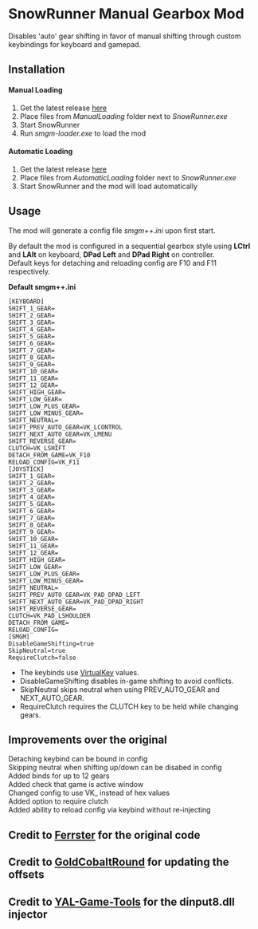 # SnowRunner Manual Gearbox Mod

Disables 'auto' gear shifting in favor of manual shifting through custom keybindings for keyboard and gamepad.

## Installation

#### Manual Loading

1. Get the latest release [here](https://github.com/drafty46/Snowrunner-Manual-Gearbox-Mod-Public/releases/latest)
1. Place files from _ManualLoading_ folder next to _SnowRunner.exe_
1. Start SnowRunner
1. Run _smgm-loader.exe_ to load the mod

#### Automatic Loading
1. Get the latest release [here](https://github.com/drafty46/Snowrunner-Manual-Gearbox-Mod-Public/releases/latest)
1. Place files from _AutomaticLoading_ folder next to _SnowRunner.exe_
1. Start SnowRunner and the mod will load automatically

## Usage

The mod will generate a config file _smgm++.ini_ upon first start.

By default the mod is configured in a sequential gearbox style using **LCtrl** and **LAlt** on keyboard, **DPad Left** and **DPad Right** on controller.\
Default keys for detaching and reloading config are F10 and F11 respectively.

**Default smgm++.ini**
```
[KEYBOARD]
SHIFT_1_GEAR=
SHIFT_2_GEAR=
SHIFT_3_GEAR=
SHIFT_4_GEAR=
SHIFT_5_GEAR=
SHIFT_6_GEAR=
SHIFT_7_GEAR=
SHIFT_8_GEAR=
SHIFT_9_GEAR=
SHIFT_10_GEAR=
SHIFT_11_GEAR=
SHIFT_12_GEAR=
SHIFT_HIGH_GEAR=
SHIFT_LOW_GEAR=
SHIFT_LOW_PLUS_GEAR=
SHIFT_LOW_MINUS_GEAR=
SHIFT_NEUTRAL=
SHIFT_PREV_AUTO_GEAR=VK_LCONTROL
SHIFT_NEXT_AUTO_GEAR=VK_LMENU
SHIFT_REVERSE_GEAR=
CLUTCH=VK_LSHIFT
DETACH_FROM_GAME=VK_F10
RELOAD_CONFIG=VK_F11
[JOYSTICK]
SHIFT_1_GEAR=
SHIFT_2_GEAR=
SHIFT_3_GEAR=
SHIFT_4_GEAR=
SHIFT_5_GEAR=
SHIFT_6_GEAR=
SHIFT_7_GEAR=
SHIFT_8_GEAR=
SHIFT_9_GEAR=
SHIFT_10_GEAR=
SHIFT_11_GEAR=
SHIFT_12_GEAR=
SHIFT_HIGH_GEAR=
SHIFT_LOW_GEAR=
SHIFT_LOW_PLUS_GEAR=
SHIFT_LOW_MINUS_GEAR=
SHIFT_NEUTRAL=
SHIFT_PREV_AUTO_GEAR=VK_PAD_DPAD_LEFT
SHIFT_NEXT_AUTO_GEAR=VK_PAD_DPAD_RIGHT
SHIFT_REVERSE_GEAR=
CLUTCH=VK_PAD_LSHOULDER
DETACH_FROM_GAME=
RELOAD_CONFIG=
[SMGM]
DisableGameShifting=true
SkipNeutral=true
RequireClutch=false
```

- The keybinds use [VirtualKey](https://github.com/drafty46/Snowrunner-Manual-Gearbox-Mod-Public/blob/master/ValidKeys.txt) values.
- DisableGameShifting disables in-game shifting to avoid conflicts.
- SkipNeutral skips neutral when using PREV_AUTO_GEAR and NEXT_AUTO_GEAR.
- RequireClutch requires the CLUTCH key to be held while changing gears.


## Improvements over the original

Detaching keybind can be bound in config\
Skipping neutral when shifting up/down can be disabed in config\
Added binds for up to 12 gears\
Added check that game is active window\
Changed config to use VK_ instead of hex values\
Added option to require clutch\
Added ability to reload config via keybind without re-injecting

## Credit to [Ferrster](https://github.com/Ferrster/Snowrunner-Manual-Gearbox-Mod) for the original code
## Credit to [GoldCobaltRound](https://github.com/GoldCobaltRound/Snowrunner-Manual-Gearbox-Mod) for updating the offsets
## Credit to [YAL-Game-Tools](https://github.com/YAL-Game-Tools/TinyModInjector) for the dinput8.dll injector